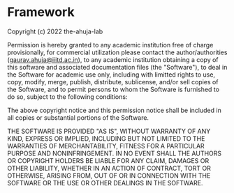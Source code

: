 # Framework
Copyright (c) 2022 the-ahuja-lab

Permission is hereby granted to any academic institution free of charge provisionally, for commercial utilization please contact the author/authorities (gaurav.ahuja@iiitd.ac.in), to any academic institution obtaining a copy of this software and associated documentation files (the "Software"), to deal in the Software for academic use only, including with limitted rights to use, copy, modify, merge, publish, distribute, sublicense, and/or sell copies of the Software, and to permit persons to whom the Software is furnished to do so, subject to the following conditions:

The above copyright notice and this permission notice shall be included in all copies or substantial portions of the Software.

THE SOFTWARE IS PROVIDED "AS IS", WITHOUT WARRANTY OF ANY KIND, EXPRESS OR IMPLIED, INCLUDING BUT NOT LIMITED TO THE WARRANTIES OF MERCHANTABILITY, FITNESS FOR A PARTICULAR PURPOSE AND NONINFRINGEMENT. IN NO EVENT SHALL THE AUTHORS OR COPYRIGHT HOLDERS BE LIABLE FOR ANY CLAIM, DAMAGES OR OTHER LIABILITY, WHETHER IN AN ACTION OF CONTRACT, TORT OR OTHERWISE, ARISING FROM, OUT OF OR IN CONNECTION WITH THE SOFTWARE OR THE USE OR OTHER DEALINGS IN THE SOFTWARE.